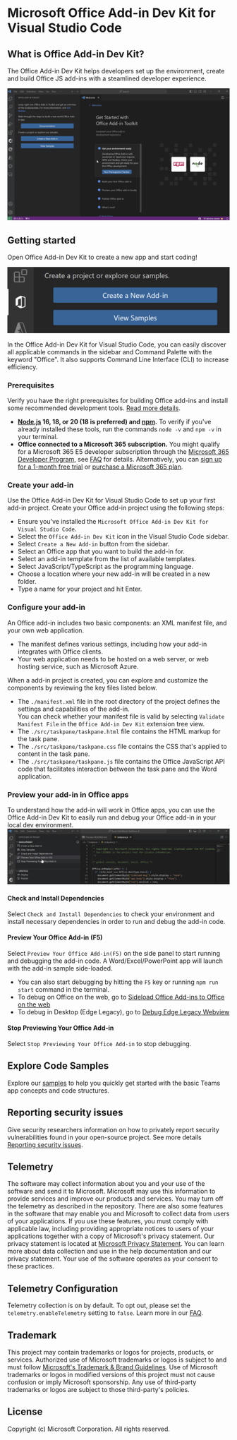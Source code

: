 ﻿# Microsoft Office Add-in Dev Kit for Visual Studio Code
## What is Office Add-in Dev Kit?
The Office Add-in Dev Kit helps developers set up the environment, create and build Office JS add-ins with a steamlined developer experience.

<img src=./assets/Office_Addin_Dev_Kit.gif>

## Getting started
Open Office Add-in Dev Kit to create a new app and start coding!

<img src=./assets/Dev_Kit_GetStarted.png>

In the Office Add-in Dev Kit for Visual Studio Code, you can easily discover all applicable commands in the sidebar and Command Palette with the keyword "Office". It also supports Command Line Interface (CLI) to increase efficiency.

### Prerequisites
Verify you have the right prerequisites for building Office add-ins and install some recommended development tools. [Read more details](https://learn.microsoft.com/office/dev/add-ins/overview/set-up-your-dev-environment).

- **[Node.js](https://nodejs.org) 16, 18, or 20 (18 is preferred) and [npm](https://www.npmjs.com/get-npm).** To verify if you've already installed these tools, run the commands `node -v` and `npm -v` in your terminal.
- **Office connected to a Microsoft 365 subscription.** You might qualify for a Microsoft 365 E5 developer subscription through the [Microsoft 365 Developer Program](
https://developer.microsoft.com/microsoft-365/dev-program), see [FAQ](
https://learn.microsoft.com/office/developer-program/microsoft-365-developer-program-faq#who-qualifies-for-a-microsoft-365-e5-developer-subscription-) for details.
Alternatively, you can [sign up for a 1-month free trial](
https://www.microsoft.com/microsoft-365/try?rtc=1)
or [purchase a Microsoft 365 plan](
https://www.microsoft.com/microsoft-365/buy/compare-all-microsoft-365-products).


### Create your add-in
Use the Office Add-in Dev Kit for Visual Studio Code to set up your first add-in project. Create your Office add-in project using the following steps:

* Ensure you've installed the `Microsoft Office Add-in Dev Kit for Visual Studio Code`.
* Select the `Office Add-in Dev Kit` icon in the Visual Studio Code sidebar.
* Select `Create a New Add-in` button from the sidebar.
* Select an Office app that you want to build the add-in for.
* Select an add-in template from the list of available templates.
* Select JavaScript/TypeScript as the programming language.
* Choose a location where your new add-in will be created in a new folder.
* Type a name for your project and hit Enter.

### Configure your add-in

An Office add-in includes two basic components: an XML manifest file, and your own web application. 
* The manifest defines various settings, including how your add-in integrates with Office clients. 
* Your web application needs to be hosted on a web server, or web hosting service, such as Microsoft Azure.

When a add-in project is created, you can explore and customize the components by reviewing the key files listed below.

- The `./manifest.xml` file in the root directory of the project defines the settings and capabilities of the add-in.  <br>You can check whether your manifest file is valid by selecting `Validate Manifest File` in the `Office Add-in Dev Kit` extension tree view.
- The `./src/taskpane/taskpane.html` file contains the HTML markup for the task pane.
- The `./src/taskpane/taskpane.css` file contains the CSS that's applied to content in the task pane.
- The `./src/taskpane/taskpane.js` file contains the Office JavaScript API code that facilitates interaction between the task pane and the Word application.

### Preview your add-in in Office apps

To understand how the add-in will work in Office apps, you can use the Office Add-in Dev Kit to easily run and debug your Office add-in in your local dev environment.
<br><img src=./assets/Dev_Kit_Preview.gif>

#### Check and Install Dependencies
Select `Check and Install Dependencies` to check your environment and install necessary dependencies in order to run and debug the add-in code.

#### Preview Your Office Add-in (F5)

Select `Preview Your Office Add-in(F5)` on the side panel to start running and debugging the add-in code. A Word/Excel/PowerPoint app will launch with the add-in sample side-loaded.
- You can also start debugging by hitting the `F5` key or running `npm run start` command in the terminal.
- To debug on Office on the web, go to [Sideload Office Add-ins to Office on the web](https://learn.microsoft.com/office/dev/add-ins/testing/sideload-office-add-ins-for-testing)
- To debug in Desktop (Edge Legacy), go to [Debug Edge Legacy Webview](https://learn.microsoft.com/office/dev/add-ins/testing/debug-add-ins-using-devtools-edge-legacy)

#### Stop Previewing Your Office Add-in

Select `Stop Previewing Your Office Add-in` to stop debugging.


## Explore Code Samples
Explore our [samples](https://github.com/OfficeDev/Office-Samples) to help you quickly get started with the basic Teams app concepts and code structures.

## Reporting security issues
Give security researchers information on how to privately report security vulnerabilities found in your open-source project. See more details [Reporting security issues](https://docs.opensource.microsoft.com/content/releasing/security.html).

## Telemetry
The software may collect information about you and your use of the software and send it to Microsoft. Microsoft may use this information to provide services and improve our products and services. You may turn off the telemetry as described in the repository. There are also some features in the software that may enable you and Microsoft to collect data from users of your applications. If you use these features, you must comply with applicable law, including providing appropriate notices to users of your applications together with a copy of Microsoft's privacy statement. Our privacy statement is located at [Microsoft Privacy Statement](https://privacy.microsoft.com/privacystatement). You can learn more about data collection and use in the help documentation and our privacy statement. Your use of the software operates as your consent to these practices.

## Telemetry Configuration
Telemetry collection is on by default. To opt out, please set the `telemetry.enableTelemetry` setting to `false`. Learn more in our [FAQ](https://code.visualstudio.com/docs/supporting/faq#_how-to-disable-telemetry-reporting).

## Trademark
This project may contain trademarks or logos for projects, products, or services. Authorized use of Microsoft trademarks or logos is subject to and must follow [Microsoft's Trademark & Brand Guidelines](https://www.microsoft.com/legal/intellectualproperty/trademarks/usage/general). Use of Microsoft trademarks or logos in modified versions of this project must not cause confusion or imply Microsoft sponsorship. Any use of third-party trademarks or logos are subject to those third-party's policies.

## License
Copyright (c) Microsoft Corporation. All rights reserved.